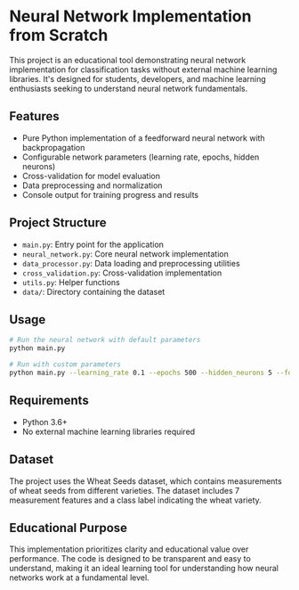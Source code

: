 # Neural Network Implementation from Scratch

This project is an educational tool demonstrating neural network implementation for classification tasks without external machine learning libraries. It's designed for students, developers, and machine learning enthusiasts seeking to understand neural network fundamentals.

## Features

- Pure Python implementation of a feedforward neural network with backpropagation
- Configurable network parameters (learning rate, epochs, hidden neurons)
- Cross-validation for model evaluation
- Data preprocessing and normalization
- Console output for training progress and results

## Project Structure

- `main.py`: Entry point for the application
- `neural_network.py`: Core neural network implementation
- `data_processor.py`: Data loading and preprocessing utilities
- `cross_validation.py`: Cross-validation implementation
- `utils.py`: Helper functions
- `data/`: Directory containing the dataset

## Usage

```bash
# Run the neural network with default parameters
python main.py

# Run with custom parameters
python main.py --learning_rate 0.1 --epochs 500 --hidden_neurons 5 --folds 5
```

## Requirements

- Python 3.6+
- No external machine learning libraries required

## Dataset

The project uses the Wheat Seeds dataset, which contains measurements of wheat seeds from different varieties. The dataset includes 7 measurement features and a class label indicating the wheat variety.

## Educational Purpose

This implementation prioritizes clarity and educational value over performance. The code is designed to be transparent and easy to understand, making it an ideal learning tool for understanding how neural networks work at a fundamental level.